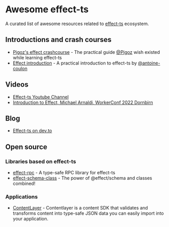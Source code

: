 # Awesome effect-ts

A curated list of awesome resources related to [effect-ts](https://www.effect.website/) ecosystem.

## Introductions and crash courses

- [Pigoz's effect crashcourse](https://github.com/pigoz/effect-crashcourse) - The practical guide [@Pigoz](https://twitter.com/pigoz) wish existed while learning effect-ts
- [Effect introduction](https://github.com/antoine-coulon/effect-introduction) - A practical introduction to effect-ts by [@antoine-coulon](https://twitter.com/c9antoine)

## Videos

- [Effect-ts Youtube Channel](https://www.youtube.com/@effect-ts)
- [Introduction to Effect, Michael Arnaldi, WorkerConf 2022 Dornbirn](https://www.youtube.com/watch?v=zrNr3JVUc8I)

## Blog

- [Effect-ts on dev.to](https://dev.to/effect-ts)

## Open source

### Libraries based on effect-ts

- [effect-rpc](https://github.com/tim-smart/effect-rpc) - A type-safe RPC library for effect-ts
- [effect-schema-class](https://github.com/tim-smart/effect-schema-class) - The power of @effect/schema and classes combined!

### Applications

- [ContentLayer](https://github.com/contentlayerdev/contentlayer) - Contentlayer is a content SDK that validates and transforms content into type-safe JSON data you can easily import into your application.
